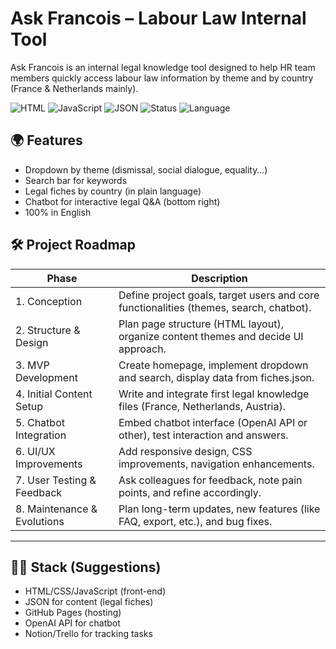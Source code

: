 # Ask Francois – Labour Law Internal Tool

Ask Francois is an internal legal knowledge tool designed to help HR team members quickly access labour law information by theme and by country (France & Netherlands mainly).

![HTML](https://img.shields.io/badge/HTML-5-orange?logo=html5)
![JavaScript](https://img.shields.io/badge/JavaScript-ES6+-yellow?logo=javascript)
![JSON](https://img.shields.io/badge/Content-JSON-lightgrey?logo=json)
![Status](https://img.shields.io/badge/status-WIP-orange)
![Language](https://img.shields.io/badge/Language-English-blue)

## 🌍 Features

- Dropdown by theme (dismissal, social dialogue, equality…)
- Search bar for keywords
- Legal fiches by country (in plain language)
- Chatbot for interactive legal Q&A (bottom right)
- 100% in English

## 🛠️ Project Roadmap

| Phase | Description |
|-------|-------------|
| 1. Conception | Define project goals, target users and core functionalities (themes, search, chatbot). |
| 2. Structure & Design | Plan page structure (HTML layout), organize content themes and decide UI approach. |
| 3. MVP Development | Create homepage, implement dropdown and search, display data from fiches.json. |
| 4. Initial Content Setup | Write and integrate first legal knowledge files (France, Netherlands, Austria). |
| 5. Chatbot Integration | Embed chatbot interface (OpenAI API or other), test interaction and answers. |
| 6. UI/UX Improvements | Add responsive design, CSS improvements, navigation enhancements. |
| 7. User Testing & Feedback | Ask colleagues for feedback, note pain points, and refine accordingly. |
| 8. Maintenance & Evolutions | Plan long-term updates, new features (like FAQ, export, etc.), and bug fixes. |

---

## 🧑‍💻 Stack (Suggestions)

- HTML/CSS/JavaScript (front-end)
- JSON for content (legal fiches)
- GitHub Pages (hosting)
- OpenAI API for chatbot
- Notion/Trello for tracking tasks


